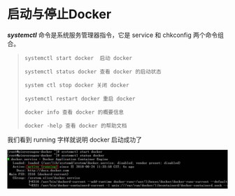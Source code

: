 # 启动与停止Docker

***systemctl***
命令是系统服务管理器指令，它是 service 和 chkconfig 两个命令组合。

> `systemctl start docker  启动 docker`
>
> `systemctl status docker 查看 docker 的启动状态`
>
> `system ctl stop docker 关闭 docker`
>
> `systemctl restart docker 重启 docker`
>
>
> `docker info 查看 docker 的概要信息`
>
> `docker -help 查看 docker 的帮助文档`


我们看到 running 字样就说明 docker 启动成功了

![avatar](https://github.com/BruceSniper/MarkdownFiles/raw/master/Docker/img/3.jpg)